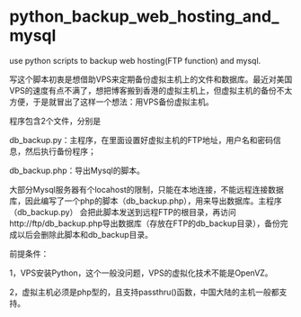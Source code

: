 python_backup_web_hosting_and_mysql
===================================

use python scripts to backup web hosting(FTP function) and mysql.

写这个脚本初衷是想借助VPS来定期备份虚拟主机上的文件和数据库。最近对美国VPS的速度有点不满了，想把博客搬到香港的虚拟主机上，但虚拟主机的备份不太方便，于是就冒出了这样一个想法：用VPS备份虚拟主机。


程序包含2个文件，分别是

db_backup.py：主程序，在里面设置好虚拟主机的FTP地址，用户名和密码信息，然后执行备份程序；

db_backup.php：导出Mysql的脚本。


大部分Mysql服务器有个locahost的限制，只能在本地连接，不能远程连接数据库，因此编写了一个php的脚本（db_backup.php），用来导出数据库。主程序（db_backup.py） 会把此脚本发送到远程FTP的根目录，再访问http://ftp/db_backup.php导出数据库（存放在FTP的db_backup目录），备份完成以后会删除此脚本和db_backup目录。


前提条件：

1，VPS安装Python，这个一般没问题，VPS的虚拟化技术不能是OpenVZ。

2，虚拟主机必须是php型的，且支持passthru()函数，中国大陆的主机一般都支持。



